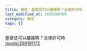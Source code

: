 ```yaml
---
title: 複習：基督徒可以離婚嗎？法律許可時
last_modified_at: 1559398769
category: 複習
tags: []
---
```


<p>基督徒可以離婚嗎？法律許可時<br>
<a href="/posts/269191172" target="_blank">/posts/269191172</a></p>

<p>&nbsp;</p>

